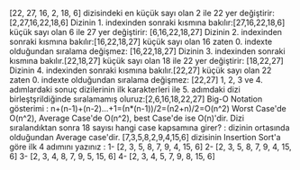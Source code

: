 [22, 27, 16, 2, 18, 6] dizisindeki en küçük sayı olan 2 ile 22 yer değiştirir: [2,27,16,22,18,6]
Dizinin 1. indexinden sonraki kısmına bakılır:[27,16,22,18,6] küçük sayı olan 6 ile 27 yer değiştirir: [6,16,22,18,27]
Dizinin 2. indexinden sonraki kısmına bakılır:[16,22,18,27] küçük sayı olan 16 zaten 0. indexte olduğundan sıralama değişmez: [16,22,18,27]
Dizinin 3. indexinden sonraki kısmına bakılır.[22,18,27] küçük sayı olan 18 ile 22 yer değiştirir: [18,22,27]
Dizinin 4. indexinden sonraki kısmına bakılır.[22,27] küçük sayı olan 22 zaten 0. indexte olduğundan sıralama değişmez: [22,27]
1, 2, 3 ve 4. adımlardaki sonuç dizilerinin ilk karakterleri ile 5. adımdaki dizi birleştşrildiğinde sıralamamış oluruz:[2,6,16,18,22,27]
Big-O Notation gösterimi : n+(n-1)+(n-2)...+1=(n*(n-1))/2=(n2+n)/2=O(n^2)
Worst Case'de O(n^2), Average Case'de O(n^2), best Case'de ise O(n)'dir.
Dizi sıralandıktan sonra 18 sayısı hangi case kapsamına girer? : dizinin ortasında olduğundan Average case'dir.
[7,3,5,8,2,9,4,15,6] dizisinin Insertion Sort'a göre ilk 4 adımını yazınız :
1- [2, 3, 5, 8, 7, 9, 4, 15, 6]
2- [2, 3, 5, 8, 7, 9, 4, 15, 6]
3- [2, 3, 4, 8, 7, 9, 5, 15, 6]
4- [2, 3, 4, 5, 7, 9, 8, 15, 6]
